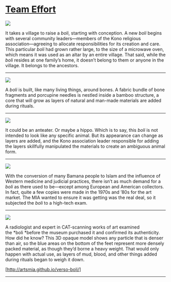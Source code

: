 # [Team Effort](http://artsmia.github.io/griot/#/stories/340)

![](http://cdn.dx.artsmia.org/thumbs/tn_mia_5034471.jpg)

It takes a village to raise a *boli*, starting with conception. A new *boli* begins with several community leaders—members of the Kono religious association—agreeing to allocate responsibilities for its creation and care. This particular *boli* had grown rather large, to the size of a microwave oven, which means it was used as an altar by an entire village. That said, while the *boli* resides at one family’s home, it doesn’t belong to them or anyone in the village. It belongs to the ancestors.

---

![](http://cdn.dx.artsmia.org/thumbs/tn_mia_6004817.jpg)

A *boli* is built, like many living things, around bones. A fabric bundle of bone fragments and porcupine needles is nestled inside a bamboo structure, a core that will grow as layers of natural and man-made materials are added during rituals.

---

![](http://cdn.dx.artsmia.org/thumbs/tn_mia_6004810.jpg)

It could be an anteater. Or maybe a hippo. Which is to say, this *boli* is not intended to look like any specific animal. But its appearance can change as layers are added, and the Kono association leader responsible for adding the layers skillfully manipulated the materials to create an ambiguous animal form.

---

![](http://cdn.dx.artsmia.org/thumbs/tn_mia_6004823.jpg)

With the conversion of many Bamana people to Islam and the influence of Western medicine and judicial practices, there isn’t as much demand for a *boli* as there used to be—except among European and American collectors. In fact, quite a few copies were made in the 1970s and ’80s for the art market. The MIA wanted to ensure it was getting was the real deal, so it subjected the *boli* to a high-tech exam.

---

![](http://cdn.dx.artsmia.org/thumbs/tn_mia_6004823.jpg)

A radiologist and expert in CAT-scanning works of art examined the *boli *before the museum purchased it and confirmed its authenticity. How did he know? This 3D opaque model shows any particle that is denser than air, so the blue areas on the bottom of the feet represent more densely packed material, as though they’d borne a heavy weight. That would only happen with actual use, as layers of mud, blood, and other things added during rituals began to weigh it down.

[http://artsmia.github.io/verso-boli/]

---
